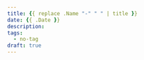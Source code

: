 ```yaml
---
title: {{ replace .Name "-" " " | title }}
date: {{ .Date }}
description:
tags:
  - no-tag
draft: true
---
```

